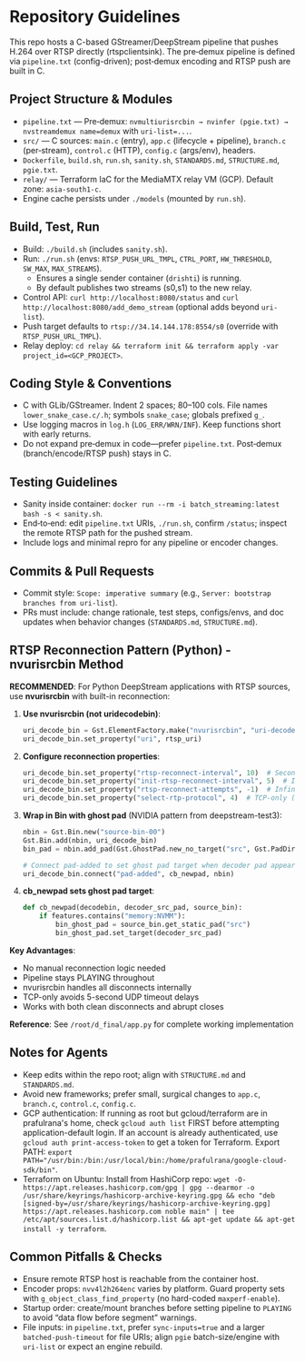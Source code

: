 # Repository Guidelines

This repo hosts a C-based GStreamer/DeepStream pipeline that pushes H.264 over RTSP directly (rtspclientsink). The pre‑demux pipeline is defined via `pipeline.txt` (config-driven); post‑demux encoding and RTSP push are built in C.

## Project Structure & Modules
- `pipeline.txt` — Pre‑demux: `nvmultiurisrcbin → nvinfer (pgie.txt) → nvstreamdemux name=demux` with `uri-list=...`.
- `src/` — C sources: `main.c` (entry), `app.c` (lifecycle + pipeline), `branch.c` (per‑stream), `control.c` (HTTP), `config.c` (args/env), headers.
- `Dockerfile`, `build.sh`, `run.sh`, `sanity.sh`, `STANDARDS.md`, `STRUCTURE.md`, `pgie.txt`.
- `relay/` — Terraform IaC for the MediaMTX relay VM (GCP). Default zone: `asia-south1-c`.
- Engine cache persists under `./models` (mounted by `run.sh`).

## Build, Test, Run
- Build: `./build.sh` (includes `sanity.sh`).
- Run: `./run.sh` (envs: `RTSP_PUSH_URL_TMPL`, `CTRL_PORT`, `HW_THRESHOLD`, `SW_MAX`, `MAX_STREAMS`).
  - Ensures a single sender container (`drishti`) is running.
  - By default publishes two streams (s0,s1) to the new relay.
- Control API: `curl http://localhost:8080/status` and `curl http://localhost:8080/add_demo_stream` (optional adds beyond `uri-list`).
- Push target defaults to `rtsp://34.14.144.178:8554/s0` (override with `RTSP_PUSH_URL_TMPL`).
- Relay deploy: `cd relay && terraform init && terraform apply -var project_id=<GCP_PROJECT>`.

## Coding Style & Conventions
- C with GLib/GStreamer. Indent 2 spaces; 80–100 cols. File names `lower_snake_case.c/.h`; symbols `snake_case`; globals prefixed `g_`.
- Use logging macros in `log.h` (`LOG_ERR/WRN/INF`). Keep functions short with early returns.
- Do not expand pre‑demux in code—prefer `pipeline.txt`. Post‑demux (branch/encode/RTSP push) stays in C.

## Testing Guidelines
- Sanity inside container: `docker run --rm -i batch_streaming:latest bash -s < sanity.sh`.
- End‑to‑end: edit `pipeline.txt` URIs, `./run.sh`, confirm `/status`; inspect the remote RTSP path for the pushed stream.
- Include logs and minimal repro for any pipeline or encoder changes.

## Commits & Pull Requests
- Commit style: `Scope: imperative summary` (e.g., `Server: bootstrap branches from uri-list`).
- PRs must include: change rationale, test steps, configs/envs, and doc updates when behavior changes (`STANDARDS.md`, `STRUCTURE.md`).

## RTSP Reconnection Pattern (Python) - nvurisrcbin Method

**RECOMMENDED**: For Python DeepStream applications with RTSP sources, use **nvurisrcbin** with built-in reconnection:

1. **Use nvurisrcbin (not uridecodebin)**:
   ```python
   uri_decode_bin = Gst.ElementFactory.make("nvurisrcbin", "uri-decode-bin")
   uri_decode_bin.set_property("uri", rtsp_uri)
   ```

2. **Configure reconnection properties**:
   ```python
   uri_decode_bin.set_property("rtsp-reconnect-interval", 10)  # Seconds between retries
   uri_decode_bin.set_property("init-rtsp-reconnect-interval", 5)  # Initial retry interval
   uri_decode_bin.set_property("rtsp-reconnect-attempts", -1)  # Infinite retries
   uri_decode_bin.set_property("select-rtp-protocol", 4)  # TCP-only (avoids UDP timeouts)
   ```

3. **Wrap in Bin with ghost pad** (NVIDIA pattern from deepstream-test3):
   ```python
   nbin = Gst.Bin.new("source-bin-00")
   Gst.Bin.add(nbin, uri_decode_bin)
   bin_pad = nbin.add_pad(Gst.GhostPad.new_no_target("src", Gst.PadDirection.SRC))

   # Connect pad-added to set ghost pad target when decoder pad appears
   uri_decode_bin.connect("pad-added", cb_newpad, nbin)
   ```

4. **cb_newpad sets ghost pad target**:
   ```python
   def cb_newpad(decodebin, decoder_src_pad, source_bin):
       if features.contains("memory:NVMM"):
           bin_ghost_pad = source_bin.get_static_pad("src")
           bin_ghost_pad.set_target(decoder_src_pad)
   ```

**Key Advantages**:
- No manual reconnection logic needed
- Pipeline stays PLAYING throughout
- nvurisrcbin handles all disconnects internally
- TCP-only avoids 5-second UDP timeout delays
- Works with both clean disconnects and abrupt closes

**Reference**: See `/root/d_final/app.py` for complete working implementation

## Notes for Agents
- Keep edits within the repo root; align with `STRUCTURE.md` and `STANDARDS.md`.
- Avoid new frameworks; prefer small, surgical changes to `app.c`, `branch.c`, `control.c`, `config.c`.
- GCP authentication: If running as root but gcloud/terraform are in prafulrana's home, check `gcloud auth list` FIRST before attempting application-default login. If an account is already authenticated, use `gcloud auth print-access-token` to get a token for Terraform. Export PATH: `export PATH="/usr/bin:/bin:/usr/local/bin:/home/prafulrana/google-cloud-sdk/bin"`.
- Terraform on Ubuntu: Install from HashiCorp repo: `wget -O- https://apt.releases.hashicorp.com/gpg | gpg --dearmor -o /usr/share/keyrings/hashicorp-archive-keyring.gpg && echo "deb [signed-by=/usr/share/keyrings/hashicorp-archive-keyring.gpg] https://apt.releases.hashicorp.com noble main" | tee /etc/apt/sources.list.d/hashicorp.list && apt-get update && apt-get install -y terraform`.

## Common Pitfalls & Checks
- Ensure remote RTSP host is reachable from the container host.
- Encoder props: `nvv4l2h264enc` varies by platform. Guard property sets with `g_object_class_find_property` (no hard-coded `maxperf-enable`).
- Startup order: create/mount branches before setting pipeline to `PLAYING` to avoid “data flow before segment” warnings.
- File inputs: in `pipeline.txt`, prefer `sync-inputs=true` and a larger `batched-push-timeout` for file URIs; align `pgie` batch-size/engine with `uri-list` or expect an engine rebuild.
